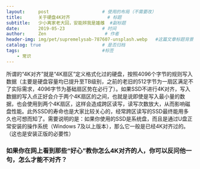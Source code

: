 ```yaml
---
layout:     post                    # 使用的布局（不需要改）
title:      关于硬盘4K对齐              # 标题
subtitle:   少小离家老大回，安能辨我是雄雌  #副标题
date:       2019-05-23              # 时间
author:     Zen                      # 作者
header-img: img/pet/supremelysab-787607-unsplash.webp   #这篇文章标题背景图片
catalog: true                       # 是否归档
tags:                               #标签
    - 常识
---
```

所谓的“4K对齐”就是“4K扇区”定义格式化过的硬盘，按照4096个字节的规则写入数据（主要是硬盘容量均已提升至TB级别，之前的老旧的512字节为一扇区满足不了实际需求，4096字节为基础扇区势在必行了）。如果SSD不进行4K对齐，写入数据的写入点正好会介于两个4K扇区的之间，也就是说即使是写入最小量的数据，也会使用到两个4K扇区，这样会造成跨区读写，读写次数放大，从而影响磁盘性能。此外SSD的寿命也是大家比较关心的，经常跨区读写的SSD最终能用多久也可想而知了。需要说明的是：如果你使用的SSD是系统盘，而且是通过U盘正常安装的操作系统（Windows 7及以上版本），那么它一般是已经4K对齐过的。（这也是安装正版的必要性）
### 如果你在网上看到那些“好心”教你怎么4K对齐的人，你可以反问他一句，怎么才能不对齐？ ###
